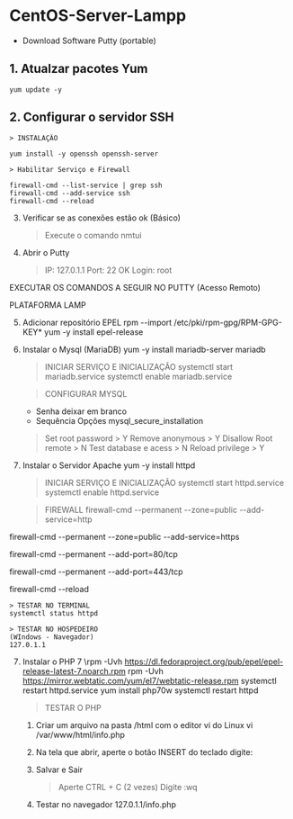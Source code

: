 # CentOS-Server-Lampp

* Download Software Putty (portable)


## 1. Atualzar pacotes Yum
	
	yum update -y

## 2. Configurar o servidor SSH
	
	> INSTALAÇÃO
	
	yum install -y openssh openssh-server

	> Habilitar Serviço e Firewall
	
	firewall-cmd --list-service | grep ssh
	firewall-cmd --add-service ssh
	firewall-cmd --reload

3. Verificar se as conexões estão ok (Básico)
	> Execute o comando 
	nmtui

4. Abrir o Putty
	> IP: 127.0.1.1
	> Port: 22
	> OK
	> Login: root

EXECUTAR OS COMANDOS A SEGUIR NO PUTTY
(Acesso Remoto)

PLATAFORMA LAMP

5. Adicionar repositório EPEL
rpm --import /etc/pki/rpm-gpg/RPM-GPG-KEY*
yum -y install epel-release

6. Instalar o Mysql (MariaDB)
yum -y install mariadb-server mariadb

	> INICIAR SERVIÇO E INICIALIZAÇÃO
	systemctl start mariadb.service
	systemctl enable mariadb.service

	> CONFIGURAR MYSQL
	* Senha deixar em branco
	* Sequência Opções
	mysql_secure_installation
	> Set root password > Y
	> Remove anonymous > Y
	> Disallow Root remote > N
	> Test database e acess > N
	> Reload privilege > Y
	
7. Instalar o Servidor Apache
	yum -y install httpd
	
	> INICIAR SERVIÇO E INICIALIZAÇÃO
	systemctl start httpd.service
	systemctl enable httpd.service

	> FIREWALL
firewall-cmd --permanent --zone=public --add-service=http

firewall-cmd --permanent --zone=public --add-service=https

firewall-cmd --permanent --add-port=80/tcp

firewall-cmd --permanent --add-port=443/tcp

firewall-cmd --reload

	> TESTAR NO TERMINAL
	systemctl status httpd

	> TESTAR NO HOSPEDEIRO 
	(WIndows - Navegador)
	127.0.1.1

7. Instalar o PHP 7
	\rpm -Uvh https://dl.fedoraproject.org/pub/epel/epel-release-latest-7.noarch.rpm
	rpm -Uvh https://mirror.webtatic.com/yum/el7/webtatic-release.rpm
	systemctl restart httpd.service
	yum install php70w
	systemctl restart httpd

	> TESTAR O PHP
	1. Criar um arquivo na pasta /html com o editor vi do Linux
	vi /var/www/html/info.php

	2. Na tela que abrir, aperte o botão INSERT do teclado
	digite: <?php phpinfo(); ?>

	3. Salvar e Sair
		> Aperte CTRL + C (2 vezes) 
		> Digite :wq 
		> <Enter>
	4. Testar no navegador
		127.0.1.1/info.php
